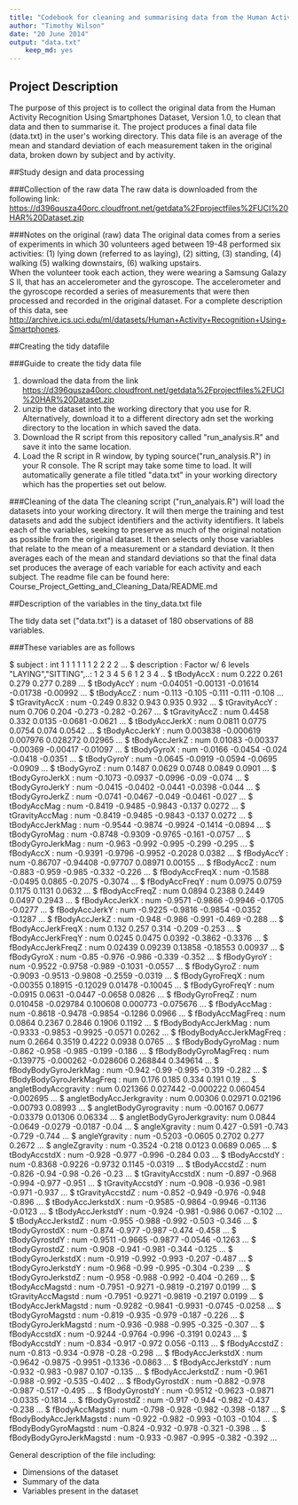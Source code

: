 ```yaml
---
title: "Codebook for cleaning and summarising data from the Human Activity Recognition Using Smartphones Dataset. Version 1.0"
author: "Timothy Wilson"
date: "20 June 2014"
output: "data.txt"
    keep_md: yes
---
```


## Project Description
The purpose of this project is to collect the original data from the Human Activity Recognition Using Smartphones Dataset, Version 1.0, to clean that data and then to summarise it.
The project produces a final data file (data.txt) in the user's working directory.
This data file is an average of the mean and standard deviation of each measurement taken in the original data, broken down by subject and by activity.

##Study design and data processing

###Collection of the raw data
The raw data is downloaded from the following link: https://d396qusza40orc.cloudfront.net/getdata%2Fprojectfiles%2FUCI%20HAR%20Dataset.zip
  

###Notes on the original (raw) data 
The original data comes from a series of experiments in which 30 volunteers aged between 19-48 performed six activities: (1) lying down (referred to as laying), (2) sitting, (3) standing, (4) walking (5) walking downstairs, (6) walking upstairs.  
When the volunteer took each action, they were wearing a Samsung Galazy S II, that has an accelerometer and the gyroscope.
The accelerometer and the gyroscope recorded a series of measurements that were then processed and recorded in the original dataset. For a complete description of this data, see http://archive.ics.uci.edu/ml/datasets/Human+Activity+Recognition+Using+Smartphones.

##Creating the tidy datafile

###Guide to create the tidy data file
1. download the data from the link https://d396qusza40orc.cloudfront.net/getdata%2Fprojectfiles%2FUCI%20HAR%20Dataset.zip
2. unzip the dataset into the working directory that you use for R.  Alternatively, download it to a different directory adn set the working directory to the location in which saved the data.
3. Download the R script from this repository called "run_analysis.R" and save it into the same location.
4. Load the R script in R window, by typing source("run_analysis.R") in your R console. The R script may take some time to load.  It will automatically generate a file titled "data.txt" in your working directory which has the properties set out below.

###Cleaning of the data
The cleaning script ("run_analyais.R") will load the datasets into your working directory.
It will then merge the training and test datasets and add the subject identifiers and the activity identifiers.
It labels each of the variables, seeking to preserve as much of the original notation as possible from the original dataset.
It then selects only those variables that relate to the mean of a measurement or a standard deviation.
It then averages each of the mean and standard deviations so that the final data set produces the average of each variable for each activity and each subject.
The readme file can be found here: Course_Project_Getting_and_Cleaning_Data/README.md

##Description of the variables in the tiny_data.txt file

The tidy data set ("data.txt") is a dataset of 180 observations of 88 variables.

###These variables are as follows

 $ subject                  : int  1 1 1 1 1 1 2 2 2 2 ...
 $ description              : Factor w/ 6 levels "LAYING","SITTING",..: 1 2 3 4 5 6 1 2 3 4 ..
 $ tBodyAccX                : num  0.222 0.261 0.279 0.277 0.289 ...
 $ tBodyAccY                : num  -0.04051 -0.00131 -0.01614 -0.01738 -0.00992 ...
 $ tBodyAccZ                : num  -0.113 -0.105 -0.111 -0.111 -0.108 ...
 $ tGravityAccX             : num  -0.249 0.832 0.943 0.935 0.932 ...
 $ tGravityAccY             : num  0.706 0.204 -0.273 -0.282 -0.267 ...
 $ tGravityAccZ             : num  0.4458 0.332 0.0135 -0.0681 -0.0621 ...
 $ tBodyAccJerkX            : num  0.0811 0.0775 0.0754 0.074 0.0542 ...
 $ tBodyAccJerkY            : num  0.003838 -0.000619 0.007976 0.028272 0.02965 ...
 $ tBodyAccJerkZ            : num  0.01083 -0.00337 -0.00369 -0.00417 -0.01097 ...
 $ tBodyGyroX               : num  -0.0166 -0.0454 -0.024 -0.0418 -0.0351 ...
 $ tBodyGyroY               : num  -0.0645 -0.0919 -0.0594 -0.0695 -0.0909 ...
 $ tBodyGyroZ               : num  0.1487 0.0629 0.0748 0.0849 0.0901 ...
 $ tBodyGyroJerkX           : num  -0.1073 -0.0937 -0.0996 -0.09 -0.074 ...
 $ tBodyGyroJerkY           : num  -0.0415 -0.0402 -0.0441 -0.0398 -0.044 ...
 $ tBodyGyroJerkZ           : num  -0.0741 -0.0467 -0.049 -0.0461 -0.027 ...
 $ tBodyAccMag              : num  -0.8419 -0.9485 -0.9843 -0.137 0.0272 ...
 $ tGravityAccMag           : num  -0.8419 -0.9485 -0.9843 -0.137 0.0272 ...
 $ tBodyAccJerkMag          : num  -0.9544 -0.9874 -0.9924 -0.1414 -0.0894 ...
 $ tBodyGyroMag             : num  -0.8748 -0.9309 -0.9765 -0.161 -0.0757 ...
 $ tBodyGyroJerkMag         : num  -0.963 -0.992 -0.995 -0.299 -0.295 ...
 $ fBodyAccX                : num  -0.9391 -0.9796 -0.9952 -0.2028 0.0382 ...
 $ fBodyAccY                : num  -0.86707 -0.94408 -0.97707 0.08971 0.00155 ...
 $ fBodyAccZ                : num  -0.883 -0.959 -0.985 -0.332 -0.226 ...
 $ fBodyAccFreqX            : num  -0.1588 -0.0495 0.0865 -0.2075 -0.3074 ...
 $ fBodyAccFreqY            : num  0.0975 0.0759 0.1175 0.1131 0.0632 ...
 $ fBodyAccFreqZ            : num  0.0894 0.2388 0.2449 0.0497 0.2943 ...
 $ fBodyAccJerkX            : num  -0.9571 -0.9866 -0.9946 -0.1705 -0.0277 ...
 $ fBodyAccJerkY            : num  -0.9225 -0.9816 -0.9854 -0.0352 -0.1287 ...
 $ fBodyAccJerkZ            : num  -0.948 -0.986 -0.991 -0.469 -0.288 ...
 $ fBodyAccJerkFreqX        : num  0.132 0.257 0.314 -0.209 -0.253 ...
 $ fBodyAccJerkFreqY        : num  0.0245 0.0475 0.0392 -0.3862 -0.3376 ...
 $ fBodyAccJerkFreqZ        : num  0.02439 0.09239 0.13858 -0.18553 0.00937 ...
 $ fBodyGyroX               : num  -0.85 -0.976 -0.986 -0.339 -0.352 ...
 $ fBodyGyroY               : num  -0.9522 -0.9758 -0.989 -0.1031 -0.0557 ...
 $ fBodyGyroZ               : num  -0.9093 -0.9513 -0.9808 -0.2559 -0.0319 ...
 $ fBodyGyroFreqX           : num  -0.00355 0.18915 -0.12029 0.01478 -0.10045 ...
 $ fBodyGyroFreqY           : num  -0.0915 0.0631 -0.0447 -0.0658 0.0826 ...
 $ fBodyGyroFreqZ           : num  0.010458 -0.029784 0.100608 0.000773 -0.075676 ...
 $ fBodyAccMag              : num  -0.8618 -0.9478 -0.9854 -0.1286 0.0966 ...
 $ fBodyAccMagFreq          : num  0.0864 0.2367 0.2846 0.1906 0.1192 ...
 $ fBodyBodyAccJerkMag      : num  -0.9333 -0.9853 -0.9925 -0.0571 0.0262 ...
 $ fBodyBodyAccJerkMagFreq  : num  0.2664 0.3519 0.4222 0.0938 0.0765 ...
 $ fBodyBodyGyroMag         : num  -0.862 -0.958 -0.985 -0.199 -0.186 ...
 $ fBodyBodyGyroMagFreq     : num  -0.139775 -0.000262 -0.028606 0.268844 0.349614 ...
 $ fBodyBodyGyroJerkMag     : num  -0.942 -0.99 -0.995 -0.319 -0.282 ...
 $ fBodyBodyGyroJerkMagFreq : num  0.176 0.185 0.334 0.191 0.19 ...
 $ angletBodyAccgravity     : num  0.021366 0.027442 -0.000222 0.060454 -0.002695 ...
 $ angletBodyAccJerkgravity : num  0.00306 0.02971 0.02196 -0.00793 0.08993 ...
 $ angletBodyGyrogravity    : num  -0.00167 0.0677 -0.03379 0.01306 0.06334 ...
 $ angletBodyGyroJerkgravity: num  0.0844 -0.0649 -0.0279 -0.0187 -0.04 ...
 $ angleXgravity            : num  0.427 -0.591 -0.743 -0.729 -0.744 ...
 $ angleYgravity            : num  -0.5203 -0.0605 0.2702 0.277 0.2672 ...
 $ angleZgravity            : num  -0.3524 -0.218 0.0123 0.0689 0.065 ...
 $ tBodyAccstdX             : num  -0.928 -0.977 -0.996 -0.284 0.03 ...
 $ tBodyAccstdY             : num  -0.8368 -0.9226 -0.9732 0.1145 -0.0319 ...
 $ tBodyAccstdZ             : num  -0.826 -0.94 -0.98 -0.26 -0.23 ...
 $ tGravityAccstdX          : num  -0.897 -0.968 -0.994 -0.977 -0.951 ...
 $ tGravityAccstdY          : num  -0.908 -0.936 -0.981 -0.971 -0.937 ...
 $ tGravityAccstdZ          : num  -0.852 -0.949 -0.976 -0.948 -0.896 ...
 $ tBodyAccJerkstdX         : num  -0.9585 -0.9864 -0.9946 -0.1136 -0.0123 ...
 $ tBodyAccJerkstdY         : num  -0.924 -0.981 -0.986 0.067 -0.102 ...
 $ tBodyAccJerkstdZ         : num  -0.955 -0.988 -0.992 -0.503 -0.346 ...
 $ tBodyGyrostdX            : num  -0.874 -0.977 -0.987 -0.474 -0.458 ...
 $ tBodyGyrostdY            : num  -0.9511 -0.9665 -0.9877 -0.0546 -0.1263 ...
 $ tBodyGyrostdZ            : num  -0.908 -0.941 -0.981 -0.344 -0.125 ...
 $ tBodyGyroJerkstdX        : num  -0.919 -0.992 -0.993 -0.207 -0.487 ...
 $ tBodyGyroJerkstdY        : num  -0.968 -0.99 -0.995 -0.304 -0.239 ...
 $ tBodyGyroJerkstdZ        : num  -0.958 -0.988 -0.992 -0.404 -0.269 ...
 $ tBodyAccMagstd           : num  -0.7951 -0.9271 -0.9819 -0.2197 0.0199 ...
 $ tGravityAccMagstd        : num  -0.7951 -0.9271 -0.9819 -0.2197 0.0199 ...
 $ tBodyAccJerkMagstd       : num  -0.9282 -0.9841 -0.9931 -0.0745 -0.0258 ...
 $ tBodyGyroMagstd          : num  -0.819 -0.935 -0.979 -0.187 -0.226 ...
 $ tBodyGyroJerkMagstd      : num  -0.936 -0.988 -0.995 -0.325 -0.307 ...
 $ fBodyAccstdX             : num  -0.9244 -0.9764 -0.996 -0.3191 0.0243 ...
 $ fBodyAccstdY             : num  -0.834 -0.917 -0.972 0.056 -0.113 ...
 $ fBodyAccstdZ             : num  -0.813 -0.934 -0.978 -0.28 -0.298 ...
 $ fBodyAccJerkstdX         : num  -0.9642 -0.9875 -0.9951 -0.1336 -0.0863 ...
 $ fBodyAccJerkstdY         : num  -0.932 -0.983 -0.987 0.107 -0.135 ...
 $ fBodyAccJerkstdZ         : num  -0.961 -0.988 -0.992 -0.535 -0.402 ...
 $ fBodyGyrostdX            : num  -0.882 -0.978 -0.987 -0.517 -0.495 ...
 $ fBodyGyrostdY            : num  -0.9512 -0.9623 -0.9871 -0.0335 -0.1814 ...
 $ fBodyGyrostdZ            : num  -0.917 -0.944 -0.982 -0.437 -0.238 ...
 $ fBodyAccMagstd           : num  -0.798 -0.928 -0.982 -0.398 -0.187 ...
 $ fBodyBodyAccJerkMagstd   : num  -0.922 -0.982 -0.993 -0.103 -0.104 ...
 $ fBodyBodyGyroMagstd      : num  -0.824 -0.932 -0.978 -0.321 -0.398 ...
 $ fBodyBodyGyroJerkMagstd  : num  -0.933 -0.987 -0.995 -0.382 -0.392 ...

General description of the file including:
 - Dimensions of the dataset
 - Summary of the data
 - Variables present in the dataset
